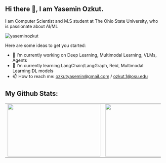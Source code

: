 ## Hi there 👋, I am Yasemin Ozkut.
I am Computer Scientist and M.S student at The Ohio State University, who is passionate about AI/ML

<!--
**yaseminozkut/yaseminozkut** is a ✨ _special_ ✨ repository because its `README.md` (this file) appears on your GitHub profile.
<!-- profile view badge -->
<img src="https://komarev.com/ghpvc/?username=yaseminozkut&label=Profile%20views&color=0e75b6&style=flat" alt="yaseminozkut" />


Here are some ideas to get you started:

- 🔭 I’m currently working on Deep Learning, Multimodal Learning, VLMs, Agents
- 🌱 I’m currently learning LangChain/LangGraph, Reid, Multimodal Learning DL models
- 📫 How to reach me: ozkutyasemin@gmail.com / ozkut.1@osu.edu


## My Github Stats:
<table><tr>
  <td><img src="https://github-readme-stats.vercel.app/api?username=yaseminozkut&show_icons=true&theme=transparent&hide=issues,contribs"  width="300" height="170"></td>
  <td><img src="https://streak-stats.demolab.com/?user=yaseminozkut&theme=transparent&card_width=300&card_height=170" width="300" height="170"></td>
  <td><img src="https://github-readme-stats.vercel.app/api/top-langs/?username=yaseminozkut&layout=compact&theme=transparent&card_width=300" width="300" height="170"></td>
</tr></table>
